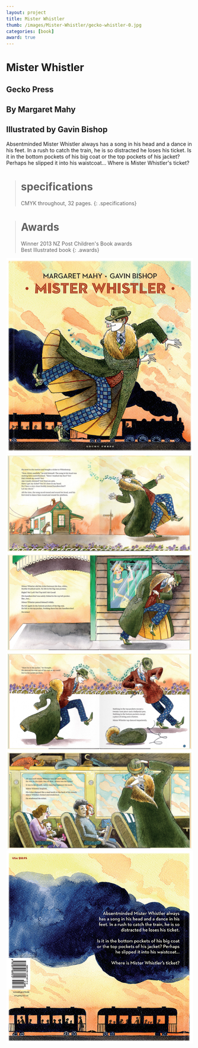 ```yaml
---
layout: project
title: Mister Whistler 
thumb: /images/Mister-Whistler/gecko-whistler-0.jpg
categories: [book]
award: true
---
```


# Mister Whistler

## Gecko Press

## By Margaret Mahy

## Illustrated by Gavin Bishop

Absentminded Mister Whistler always has a song in his head and a dance in his feet. In a rush to catch the train, he is so distracted he loses his ticket. Is it in the bottom pockets of his big coat or the top pockets of his jacket? Perhaps he slipped it into his waistcoat... Where is Mister Whistler's ticket?

> # specifications
> CMYK throughout, 32 pages.
{: .specifications}

> # Awards
> Winner 
> 2013 NZ Post Children's Book awards  
> Best Illustrated book
{: .awards}

![](/images/Mister-Whistler/gecko-whistler-1.jpg)
![](/images/Mister-Whistler/gecko-whistler-2.jpg)
![](/images/Mister-Whistler/gecko-whistler-3.jpg)
![](/images/Mister-Whistler/gecko-whistler-4.jpg)
![](/images/Mister-Whistler/gecko-whistler-5.jpg)
![](/images/Mister-Whistler/gecko-whistler-6.jpg)